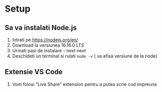 # Setup

## Sa va instalati Node.js

1. Intrati pe https://nodejs.org/en/
2. Download la versiunea 16.16.0 LTS
3. Urmati pasi de instalare - next next
4. Deschideti un terminal si rulati `node -v` ( va afisa versiune de la node)

## Extensie VS Code
1. Vom folosi "Live Share" extension pentru a putea scrie cod impreuna
